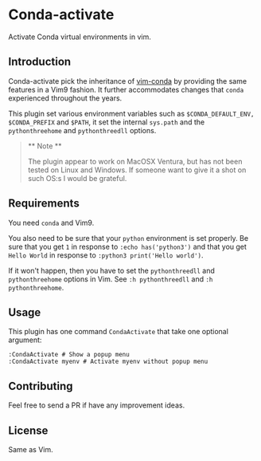 # Conda-activate
Activate Conda virtual environments in vim.


## Introduction
Conda-activate pick the inheritance of
[vim-conda](https://github.com/cjrh/vim-conda) by providing the same features
in a Vim9 fashion.  It further accommodates changes that `conda` experienced
throughout the years.

This plugin set various environment variables such as `$CONDA_DEFAULT_ENV,
$CONDA_PREFIX` and `$PATH`, it set the internal `sys.path` and the
`pythonthreehome` and `pythonthreedll` options.

>** Note **
>
> The plugin appear to work on MacOSX Ventura, but has not been tested on
> Linux and  Windows.
> If someone want to give it a shot on such OS:s I would be grateful.


## Requirements
You need `conda` and Vim9.<br>

You also need to be sure that your `python` environment is set properly.
Be sure that you get `1` in response to  `:echo has('python3')` and
that you get `Hello World` in response to `:python3 print('Hello world')`.

If it won't happen, then you have to set the `pythonthreedll` and
`pythonthreehome` options in Vim.
See `:h pythonthreedll` and `:h pythonthreehome`.

## Usage
This plugin has one command `CondaActivate` that take one optional argument:
```
:CondaActivate # Show a popup menu
:CondaActivate myenv # Activate myenv without popup menu
```

## Contributing
Feel free to send a PR if have any improvement ideas.

## License
Same as Vim.
